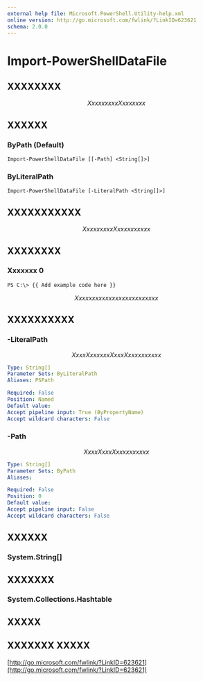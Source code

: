 ```yaml
---
external help file: Microsoft.PowerShell.Utility-help.xml
online version: http://go.microsoft.com/fwlink/?LinkID=623621
schema: 2.0.0
---
```


# Import-PowerShellDataFile
## XXXXXXXX
$$Xxxx xx xxx Xxxxxxxx$$

## XXXXXX

### ByPath (Default)
```
Import-PowerShellDataFile [[-Path] <String[]>]
```

### ByLiteralPath
```
Import-PowerShellDataFile [-LiteralPath <String[]>]
```

## XXXXXXXXXXX
$$Xxxx xx xxx Xxxxxxxxxxx$$

## XXXXXXXX

### Xxxxxxx 0
```
PS C:\> {{ Add example code here }}
```

$$ Xxx xxxxxxx xxxxxxxxxxx xxxx $$

## XXXXXXXXXX

### -LiteralPath
$$Xxxx XxxxxxxXxxx Xxxxxxxxxxx$$

```yaml
Type: String[]
Parameter Sets: ByLiteralPath
Aliases: PSPath

Required: False
Position: Named
Default value: 
Accept pipeline input: True (ByPropertyName)
Accept wildcard characters: False
```

### -Path
$$Xxxx Xxxx Xxxxxxxxxxx$$

```yaml
Type: String[]
Parameter Sets: ByPath
Aliases: 

Required: False
Position: 0
Default value: 
Accept pipeline input: False
Accept wildcard characters: False
```

## XXXXXX

### System.String[]


## XXXXXXX

### System.Collections.Hashtable


## XXXXX

## XXXXXXX XXXXX

[http://go.microsoft.com/fwlink/?LinkID=623621](http://go.microsoft.com/fwlink/?LinkID=623621)

